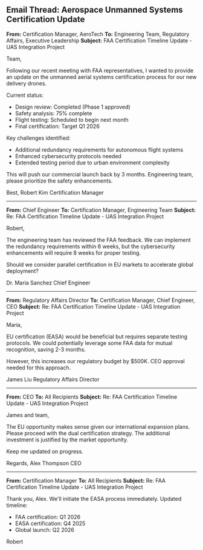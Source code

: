 ## Email Thread: Aerospace Unmanned Systems Certification Update

**From:** Certification Manager, AeroTech
**To:** Engineering Team, Regulatory Affairs, Executive Leadership
**Subject:** FAA Certification Timeline Update - UAS Integration Project

Team,

Following our recent meeting with FAA representatives, I wanted to provide an update on the unmanned aerial systems certification process for our new delivery drones.

Current status:
- Design review: Completed (Phase 1 approved)
- Safety analysis: 75% complete
- Flight testing: Scheduled to begin next month
- Final certification: Target Q1 2026

Key challenges identified:
- Additional redundancy requirements for autonomous flight systems
- Enhanced cybersecurity protocols needed
- Extended testing period due to urban environment complexity

This will push our commercial launch back by 3 months. Engineering team, please prioritize the safety enhancements.

Best,
Robert Kim
Certification Manager

---

**From:** Chief Engineer
**To:** Certification Manager, Engineering Team
**Subject:** Re: FAA Certification Timeline Update - UAS Integration Project

Robert,

The engineering team has reviewed the FAA feedback. We can implement the redundancy requirements within 6 weeks, but the cybersecurity enhancements will require 8 weeks for proper testing.

Should we consider parallel certification in EU markets to accelerate global deployment?

Dr. Maria Sanchez
Chief Engineer

---

**From:** Regulatory Affairs Director
**To:** Certification Manager, Chief Engineer, CEO
**Subject:** Re: FAA Certification Timeline Update - UAS Integration Project

Maria,

EU certification (EASA) would be beneficial but requires separate testing protocols. We could potentially leverage some FAA data for mutual recognition, saving 2-3 months.

However, this increases our regulatory budget by $500K. CEO approval needed for this approach.

James Liu
Regulatory Affairs Director

---

**From:** CEO
**To:** All Recipients
**Subject:** Re: FAA Certification Timeline Update - UAS Integration Project

James and team,

The EU opportunity makes sense given our international expansion plans. Please proceed with the dual certification strategy. The additional investment is justified by the market opportunity.

Keep me updated on progress.

Regards,
Alex Thompson
CEO

---

**From:** Certification Manager
**To:** All Recipients
**Subject:** Re: FAA Certification Timeline Update - UAS Integration Project

Thank you, Alex. We'll initiate the EASA process immediately. Updated timeline:
- FAA certification: Q1 2026
- EASA certification: Q4 2025
- Global launch: Q2 2026

Robert

